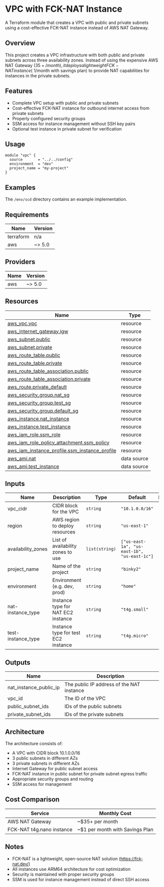 # VPC with FCK-NAT Instance

A Terraform module that creates a VPC with public and private subnets using a cost-effective FCK-NAT instance instead of AWS NAT Gateway.

## Overview

This project creates a VPC infrastructure with both public and private subnets across three availability zones. Instead of using the expensive AWS NAT Gateway ($35+/month), it deploys a lightweight FCK-NAT instance (~$1/month with savings plan) to provide NAT capabilities for instances in the private subnets.

## Features

- Complete VPC setup with public and private subnets
- Cost-effective FCK-NAT instance for outbound internet access from private subnets
- Properly configured security groups
- SSM access for instance management without SSH key pairs
- Optional test instance in private subnet for verification

## Usage

```hcl
module "vpc" {
  source       = "../../config"
  environment  = "dev"
  project_name = "my-project"
}
```

## Examples

The `/env/scd` directory contains an example implementation.

## Requirements

| Name | Version |
|------|---------|
| terraform | n/a |
| aws | ~> 5.0 |

## Providers

| Name | Version |
|------|---------|
| aws | ~> 5.0 |

## Resources

| Name | Type |
|------|------|
| [aws_vpc.vpc](https://registry.terraform.io/providers/hashicorp/aws/latest/docs/resources/vpc) | resource |
| [aws_internet_gateway.igw](https://registry.terraform.io/providers/hashicorp/aws/latest/docs/resources/internet_gateway) | resource |
| [aws_subnet.public](https://registry.terraform.io/providers/hashicorp/aws/latest/docs/resources/subnet) | resource |
| [aws_subnet.private](https://registry.terraform.io/providers/hashicorp/aws/latest/docs/resources/subnet) | resource |
| [aws_route_table.public](https://registry.terraform.io/providers/hashicorp/aws/latest/docs/resources/route_table) | resource |
| [aws_route_table.private](https://registry.terraform.io/providers/hashicorp/aws/latest/docs/resources/route_table) | resource |
| [aws_route_table_association.public](https://registry.terraform.io/providers/hashicorp/aws/latest/docs/resources/route_table_association) | resource |
| [aws_route_table_association.private](https://registry.terraform.io/providers/hashicorp/aws/latest/docs/resources/route_table_association) | resource |
| [aws_route.private_default](https://registry.terraform.io/providers/hashicorp/aws/latest/docs/resources/route) | resource |
| [aws_security_group.nat_sg](https://registry.terraform.io/providers/hashicorp/aws/latest/docs/resources/security_group) | resource |
| [aws_security_group.test_sg](https://registry.terraform.io/providers/hashicorp/aws/latest/docs/resources/security_group) | resource |
| [aws_security_group.default_sg](https://registry.terraform.io/providers/hashicorp/aws/latest/docs/resources/security_group) | resource |
| [aws_instance.nat_instance](https://registry.terraform.io/providers/hashicorp/aws/latest/docs/resources/instance) | resource |
| [aws_instance.test_instance](https://registry.terraform.io/providers/hashicorp/aws/latest/docs/resources/instance) | resource |
| [aws_iam_role.ssm_role](https://registry.terraform.io/providers/hashicorp/aws/latest/docs/resources/iam_role) | resource |
| [aws_iam_role_policy_attachment.ssm_policy](https://registry.terraform.io/providers/hashicorp/aws/latest/docs/resources/iam_role_policy_attachment) | resource |
| [aws_iam_instance_profile.ssm_instance_profile](https://registry.terraform.io/providers/hashicorp/aws/latest/docs/resources/iam_instance_profile) | resource |
| [aws_ami.nat](https://registry.terraform.io/providers/hashicorp/aws/latest/docs/data-sources/ami) | data source |
| [aws_ami.test_instance](https://registry.terraform.io/providers/hashicorp/aws/latest/docs/data-sources/ami) | data source |

## Inputs

| Name | Description | Type | Default | Required |
|------|-------------|------|---------|:--------:|
| vpc_cidr | CIDR block for the VPC | `string` | `"10.1.0.0/16"` | no |
| region | AWS region to deploy resources | `string` | `"us-east-1"` | no |
| availability_zones | List of availability zones to use | `list(string)` | `["us-east-1a", "us-east-1b", "us-east-1c"]` | no |
| project_name | Name of the project | `string` | `"binky2"` | no |
| environment | Environment (e.g. dev, prod) | `string` | `"home"` | no |
| nat-instance_type | Instance type for NAT EC2 instance | `string` | `"t4g.small"` | no |
| test-instance_type | Instance type for test EC2 instance | `string` | `"t4g.micro"` | no |

## Outputs

| Name | Description |
|------|-------------|
| nat_instance_public_ip | The public IP address of the NAT instance |
| vpc_id | The ID of the VPC |
| public_subnet_ids | IDs of the public subnets |
| private_subnet_ids | IDs of the private subnets |

## Architecture

The architecture consists of:
- A VPC with CIDR block 10.1.0.0/16
- 3 public subnets in different AZs
- 3 private subnets in different AZs
- Internet Gateway for public subnet access
- FCK-NAT instance in public subnet for private subnet egress traffic
- Appropriate security groups and routing
- SSM access for management

## Cost Comparison

| Service | Monthly Cost |
|---------|-------------|
| AWS NAT Gateway | ~$35+ per month |
| FCK-NAT t4g.nano instance | ~$1 per month with Savings Plan |

## Notes

- FCK-NAT is a lightweight, open-source NAT solution (https://fck-nat.dev/)
- All instances use ARM64 architecture for cost optimization
- Security is maintained with proper security groups
- SSM is used for instance management instead of direct SSH access